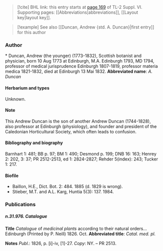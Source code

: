> [!cite] BHL link: this entry starts at [page 169](https://www.biodiversitylibrary.org/page/33260157) of TL-2 Suppl. VI.
> Supporting pages: [[Abbreviations|abbreviations]], [[Layout key|layout key]].

> [!example] See also [[Duncan, Andrew {std. A. Duncan}|first entry]] for this author

### Author

\* Duncan, Andrew (the younger) (1773-1832), Scottish botanist and physician, born 10 Aug 1773 at Edinburgh, M.A. Edinburgh 1793, MD 1794, professor of medical jurisprudence Edinburgh 1807-1819, professor materia medica 1821-1832, died at Edinburgh 13 Mai 1832. 
**Abbreviated name**: *A. Duncan*

#### Herbarium and types

Unknown.

#### Note

This Andrew Duncan is the son of another Andrew Duncan (1744-1828), also professor at Edinburgh (physiology), and founder and president of the Caledonian Horticultural Society, which often leads to confusion.

#### Bibliography and biography

Barnhart 1: 481; BB p. 97; BM 1: 490; Desmond p. 199; DNB 16: 163; Henrey 2: 202, 3: 37; PR 2512-2513, ed 1: 2824-2827; Rehder 5(index): 243; Tucker 1: 217.

#### Biofile

- Baillon, H.E., Dict. Bot. 2: 484. 1885 (d. 1829 is wrong).
- Stieber, M.T. and A.L. Karg, Huntia 5(3): 137. 1984.

### Publications

##### n.31.976. Catalogue

**Title**
*Catalogue* of *medicinal plants* according to their natural orders... Edinburgh (Printed by P. Neill) 1826. Oct.
**Abbreviated title**: *Catal. med. pl.*

**Notes**
*Publ*.: 1826, p. \[i\]-iv, \[1\]-27. *Copy*: NY. – PR 2513.

